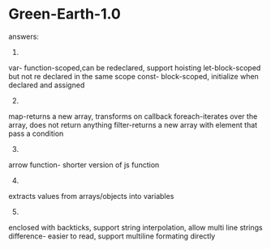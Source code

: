 # Green-Earth-1.0


answers:

1.
var- function-scoped,can be redeclared, support hoisting
let-block-scoped but not re declared in the same scope
const- block-scoped, initialize when declared and assigned


2.
map-returns a new array, transforms on callback
foreach-iterates over the array, does not return anything
filter-returns a new array with element that pass a condition

3.
arrow function- shorter version of js function

4.
extracts values from arrays/objects into variables

5.
enclosed with backticks, support string interpolation, allow multi line strings
difference- easier to read, support multiline formating directly